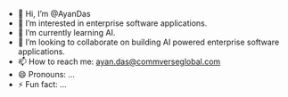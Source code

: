 - 👋 Hi, I’m @AyanDas
- 👀 I’m interested in enterprise software applications. 
- 🌱 I’m currently learning AI.
- 💞️ I’m looking to collaborate on building AI powered enterprise software applications. 
- 📫 How to reach me: ayan.das@commverseglobal.com
- 😄 Pronouns: ...
- ⚡ Fun fact: ...

<!---
AyanDasCommverse/AyanDasCommverse is a ✨ special ✨ repository because its `README.md` (this file) appears on your GitHub profile.
You can click the Preview link to take a look at your changes.
--->
